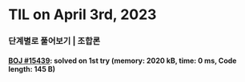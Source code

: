 # **TIL on April 3rd, 2023**
### 단계별로 풀어보기 | 조합론
#### [BOJ #15439](../../../Problem%20Solving/boj/Math/15439-04-03-2023.cpp): solved on 1st try (memory: 2020 kB, time: 0 ms, Code length: 145 B)